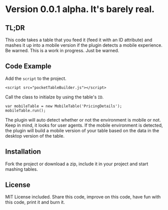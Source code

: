 # Version 0.0.1 alpha.  It's barely real.

## TL;DR

This code takes a table that you feed it (feed it with an ID attribute) and mashes it up into a mobile version if the
plugin detects a mobile experience.  Be warned.  This is a work in progress.  Just be warned.

## Code Example

Add the `script` to the project.
```
<script src="pocketTableBuilder.js"></script>
```

Call the class to initialze by using the table's `ID`.
```
var mobileTable = new MobileTable('PricingDetails');
mobileTable.run();
```

The plugin will auto detect whether or not the environment is mobile or not.  Keep in mind, it looks for user agents.
If the mobile environment is detected, the plugin will build a mobile version of your table based on the data in the
desktop version of the table.

## Installation

Fork the project or download a zip, include it in your project and start mashing tables.

## License

MIT License included.  Share this code, improve on this code, have fun with this code, print it and burn it.